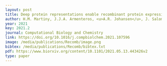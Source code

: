 ```yaml
--- 
layout: post
title: Deep protein representations enable recombinant protein expression prediction
author: H.M. Martiny, J.J.A. Armenteros, <u>A.R. Johansen</u>, J. Salomon, H. Nielsen 
year: 2021
key: 2021.2
journal: Computational Biology and Chemistry
link: https://doi.org/10.1016/j.compbiolchem.2021.107596
image: /media/publications/Recomb/image.png
bibtex: /media/publications/Recomb/bibtex.txt
pdf: https://www.biorxiv.org/content/10.1101/2021.05.13.443426v2
type: paper
---
```

